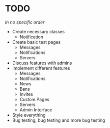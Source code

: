TODO
====

<em>In no specific order</em>

- Create necessary classes
    - Notification
- Create basic test pages
    - Messages
    - Notifications
    - Servers
- Discuss features with admins
- Implement different features
	- Messages
	- Notifications
	- News
	- Bans
	- Invites
	- Custom Pages
	- Servers
	- Admin Interface
- Style everything
- Bug testing, bug testing and more bug testing
